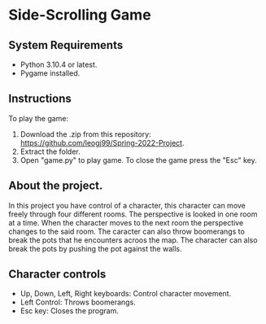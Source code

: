 # Side-Scrolling Game 
## System Requirements
* Python 3.10.4 or latest.
* Pygame installed. 
## Instructions
To play the game:
1) Download the .zip from this repository: https://github.com/leogj99/Spring-2022-Project.
2) Extract the folder.
3) Open "game.py" to play game. To close the game press the "Esc" key.
## About the project.
In this project you have control of a character, this character can move freely through four different rooms. The perspective is looked in one room at a time. When the character moves to the next room the perspective changes to the said room. The caracter can also throw boomerangs to break the pots that he encounters acroos the map. The character can also break the pots by pushing the pot against the walls.

## Character controls
* Up, Down, Left, Right keyboards: Control character movement.
* Left Control: Throws boomerangs.
* Esc key: Closes the program.
